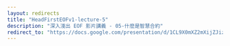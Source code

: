 ```yaml
---
layout: redirects
title: "HeadFirstEOFv1-lecture-5"
description: "深入淺出 EOF 影片講義 - 05-什麼是智慧合約"
redirect_to: "https://docs.google.com/presentation/d/1CL9X0mXZ2mXijZJizhRADjTqAWew6Irs_tHEOts2_74/edit?usp=sharing"
---
```

